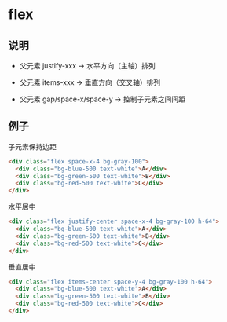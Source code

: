 # flex

## 说明

- 父元素 justify-xxx → 水平方向（主轴）排列

- 父元素 items-xxx → 垂直方向（交叉轴）排列

- 父元素 gap/space-x/space-y → 控制子元素之间间距

## 例子

子元素保持边距

```html
<div class="flex space-x-4 bg-gray-100">
  <div class="bg-blue-500 text-white">A</div>
  <div class="bg-green-500 text-white">B</div>
  <div class="bg-red-500 text-white">C</div>
</div>
```

水平居中

```html
<div class="flex justify-center space-x-4 bg-gray-100 h-64">
  <div class="bg-blue-500 text-white">A</div>
  <div class="bg-green-500 text-white">B</div>
  <div class="bg-red-500 text-white">C</div>
</div>
```

垂直居中

```html
<div class="flex items-center space-y-4 bg-gray-100 h-64">
  <div class="bg-blue-500 text-white">A</div>
  <div class="bg-green-500 text-white">B</div>
  <div class="bg-red-500 text-white">C</div>
</div>
```
